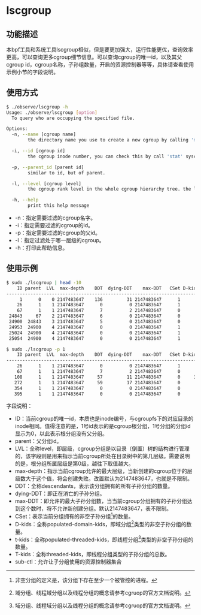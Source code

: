# lscgroup

## 功能描述

本bpf工具和系统工具lscgroup相似，但是要更加强大，运行性能更优，查询效率更高，可以查询更多cgroup细节信息。可以查询cgroup的唯一id，以及其父cgroup id，cgroup名称，子孙组数量，开启的资源控制器等等，具体请查看使用示例小节的字段说明。

## 使用方式

```bash
$ ./observe/lscgroup -h
Usage: ./observe/lscgroup [option]
  To query who are occupying the specified file.

Options:
  -n, --name [cgroup name]
        the directory name you use to create a new cgroup by calling 'mkdir'.

  -i, --id [cgroup id]
        the cgroup inode number, you can check this by call 'stat' syscall on a cgroup directory.

  -p, --parent_id [parent id]
        similar to id, but of parent.

  -l, --level [cgroup level]
        the cgroup rank level in the whole cgroup hierarchy tree. the level of root cgroup is 0, and it increases while going down through the tree

  -h, --help 
        print this help message
```

- -n：指定需要过滤的cgroup名字。
- -i：指定需要过滤的cgroup的id。
- -p：指定需要过滤的cgroup的父id。
- -l：指定过滤处于哪一层级的cgroup。
- -h：打印此帮助信息。

## 使用示例

```bash
$ sudo ./lscgroup | head -10
    ID parent  LVL  max-depth    DDT  dying-DDT    max-DDT   CSet D-kids t-kids T-kids  sub-ctl ctlr    flags name
-------------------------------------------------------------------------------------------------------------------
     1      0    0 2147483647    136         31 2147483647      1      4      0      0     021b 0f1b        0 
    26      1    1 2147483647      0          0 2147483647      1      0      0      0     0000 021b        0 init.scope
    67      1    1 2147483647      7          2 2147483647      0      1      0      0     021b 021b        0 machine.slice
 24843     67    2 2147483647      6          0 2147483647      0      1      0      0     001b 021b        0 machine-qemu\x2d1\x2dv25.scope
 24900  24843    3 2147483647      5          0 2147483647      0      0      5      5     0003 001b        0 libvirt
 24953  24900    4 2147483647      0          0 2147483647      1      0      0      0     0000 0003        0 emulator
 25024  24900    4 2147483647      0          0 2147483647      1      0      0      0     0000 0003        0 vcpu0
 25054  24900    4 2147483647      0          0 2147483647      1      0      0      0     0000 0003        0 vcpu1

$ sudo ./lscgroup -p 1
    ID parent  LVL  max-depth    DDT  dying-DDT    max-DDT   CSet D-kids t-kids T-kids  sub-ctl ctlr    flags name
-------------------------------------------------------------------------------------------------------------------
    26      1    1 2147483647      0          0 2147483647      1      0      0      0     0000 021b        0 init.scope
    67      1    1 2147483647      7          2 2147483647      0      1      0      0     021b 021b        0 machine.slice
   108      1    1 2147483647     57         11 2147483647      0     37      0      0     0210 021b        0 system.slice
   272      1    1 2147483647     59         17 2147483647      0      1      0      0     0212 021b        0 user.slice
   354      1    1 2147483647      0          0 2147483647      0      0      0      0     0000 021b        0 dev-hugepages.mount
   395      1    1 2147483647      0          0 2147483647      0      0      0      0     0000 021b        0 dev-mqueue.mount
```

字段说明：

- ID：当前cgroup的唯一id，本质也是inode编号，与cgroupfs下的对应目录的inode相同。值得注意的是，1号id表示的是cgroup根分组，1号分组的分组id显示为0，以此表示根分组没有父分组。
- parent：父分组id。
- LVL：全称level，即层级，cgroup分组是以目录（倒置）树的结构进行管理的，该字段则是用来指示当前cgroup所处在目录树中的第几层级。需要说明的是，根分组所属层级是第0级，越往下取值越大。
- max-depth：指示当前cgroup允许的最大层级，当新创建的cgroup位于的层级数大于这个值，将会创建失败。改置默认为2147483647，也就是不限制。
- DDT：全称descendants，表示该分组拥有的所有子孙分组的数量。
- dying-DDT：即正在消亡的子孙分组。
- max-DDT：即允许的最大子孙分组数，当当前cgroup分组拥有的子孙分组达到这个数时，将不允许新创建分组。默认2147483647，表不限制。
- CSet：表示当前分组拥有的非空子孙分组[^1]的数量。
- D-kids：全称populated-domain-kids，即域分组[^2]类型的非空子孙分组的数量。
- t-kids：全称populated-threaded-kids，即线程分组[^2]类型的非空子孙分组的数量。
- T-kids：全称threaded-kids，即线程分组类型的子孙分组的总数。
- sub-ctl：允许让子分组使用的资源控制器集合

[^1]: 非空分组的定义是，该分组下存在至少一个被管控的进程。
    
[^2]: 域分组、线程域分组以及线程分组的概念请参考cgruop的官方文档说明。
